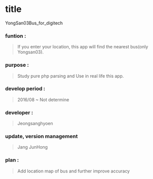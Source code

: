 # title
  YongSan03Bus_for_digitech
### funtion : 
>If you enter your location, this app will find the nearest bus(only Yongsan03).

### purpose : 
>Study pure php parsing and Use in real life this app.

### develop period : 
>2016/08 ~ Not determine

### developer : 
>Jeongsanghyoen

### update, version management
>Jang JunHong

### plan : 
>Add location map of bus and further improve accuracy
